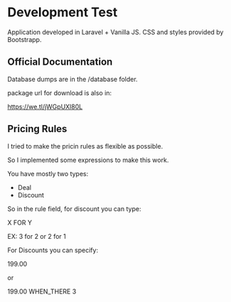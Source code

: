 # Development Test

Application developed in Laravel + Vanilla JS. CSS and styles provided by Bootstrapp.

## Official Documentation

Database dumps are in the /database folder.

package url for download is also in:

https://we.tl/jWGpUXl80L

## Pricing Rules

I tried to make the pricin rules as flexible as possible.

So I implemented some expressions to make this work.

You have mostly two types:

* Deal 
* Discount

So in the rule field, for discount you can type:

X FOR Y

EX: 
3 for 2
or 
2 for 1


For Discounts you can specify:

199.00

or

199.00 WHEN_THERE 3
